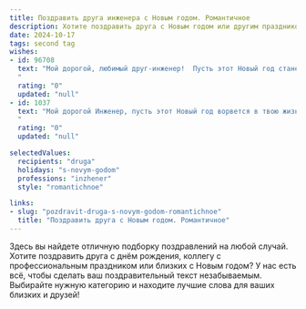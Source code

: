 ```yaml
---
title: Поздравить друга инженера с Новым годом. Романтичное
description: Хотите поздравить друга с Новым годом или другим праздником? Наш ИИ создаст незабываемое поздравление, а вы обязательно выделитесь среди других.  
date: 2024-10-17
tags: second tag
wishes:
- id: 96708
  text: "Мой дорогой, любимый друг-инженер!  Пусть этот Новый год станет для тебя началом грандиозного проекта – проекта твоей самой счастливой жизни, где каждый день будет наполнен любовью, теплом и невероятными открытиями, а все сложные задачи решатся с лёгкостью и изяществом, присущими только тебе.  Пусть звёзды на небе сияют для тебя так же ярко, как твои идеи, и пусть каждый миг этого года будет таким же прекрасным и неповторимым, как ты сам. С Новым годом!
  "
  rating: "0"
  updated: "null"
- id: 1037
  text: "Мой дорогой Инженер, пусть этот Новый год ворвется в твою жизнь фейерверком ярких эмоций и невероятных открытий,  как гениальная инженерная мысль! Пусть любовь будет твоим вечным двигателем, а счастье – неиссякаемым источником энергии.
  "
  rating: "0"
  updated: "null"

selectedValues:
  recipients: "druga"
  holidays: "s-novym-godom"
  professions: "inzhener"
  style: "romantichnoe"

links:
- slug: "pozdravit-druga-s-novym-godom-romantichnoe"
  title: "Поздравить друга с Новым годом. Романтичное"
---
```


Здесь вы найдете отличную подборку поздравлений на любой случай.
Хотите поздравить друга с днём рождения, коллегу с профессиональным праздником или близких с Новым годом? У нас есть всё, чтобы сделать ваш поздравительный текст незабываемым. Выбирайте нужную категорию и находите лучшие слова для ваших близких и друзей!
